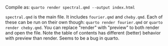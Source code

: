 Compile as:
`quarto render spectral.qmd --output index.html`

`spectral.qmd` is the main file. It includes `fourier.qmd` and `cheby.qmd`. Each of these can be run on their own though: `quarto render fourier.qmd` or `quarto render cheby.qmd`. You can replace "render" with "preview" to both render and open the file. Note the table of contents has different (better) behavior with preview than render. Seems to be a bug in quarto.


